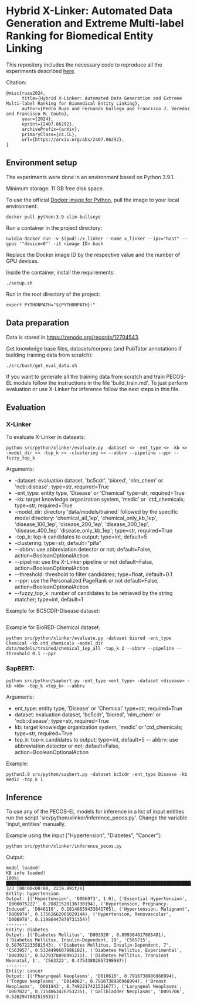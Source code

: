 # Hybrid X-Linker: Automated Data Generation and Extreme Multi-label Ranking for Biomedical Entity Linking


This repository includes the necessary code to reproduce all the experiments described [here](https://arxiv.org/abs/2407.06292).

Citation:

```
@misc{ruas2024,
      title={Hybrid X-Linker: Automated Data Generation and Extreme Multi-label Ranking for Biomedical Entity Linking}, 
      author={Pedro Ruas and Fernando Gallego and Francisco J. Veredas and Francisco M. Couto},
      year={2024},
      eprint={2407.06292},
      archivePrefix={arXiv},
      primaryClass={cs.CL},
      url={https://arxiv.org/abs/2407.06292}, 
}
```


## Environment setup
The experiments were done in an environment based on Python 3.9.1.

Minimum storage: 11 GB free disk space.

To use the official [Docker image for Python](https://hub.docker.com/layers/library/python/3.9-slim-bullseye/images/sha256-d4ea18d0da466f8e47eb9ead289da29c0ea87573370d7818e1669e9fa1f19377?context=explore), pull the image to your local environment:

```
docker pull python:3.9-slim-bullseye
```

Run a container in the project directory:

```
nvidia-docker run -v $(pwd):/x_linker --name x_linker --ipc="host" --gpus '"device=0"' -it <image ID> bash
```

Replace the Docker image ID by the respective value and the number of GPU devices.


Inside the container, install the requirements:

```
./setup.sh
```

Run in the root directory of the project:

```
export PYTHONPATH="${PYTHONPATH}:"
```

## Data preparation

Data is stored in https://zenodo.org/records/12704543.

Get knowledge base files, datasets/corpora (and PubTator annotations if building training data from scratch):

```
./src/bash/get_eval_data.sh
```

If you want to generate all the training data from scratch and train PECOS-EL models follow the instructions in the file 'build_train.md'. To just perform evaluation or use X-Linker for inference follow the next steps in this file.


## Evaluation
 
### X-Linker

To evaluate X-Linker in datasets:

```
python src/python/xlinker/evaluate.py -dataset <> -ent_type <> -kb <> -model_dir <> -top_k <> -clustering <> --abbrv --pipeline --ppr --fuzzy_top_k
```

Arguments:
* -dataset: evaluation dataset, 'bc5cdr', 'biored', 'nlm_chem' or 'ncbi:disease'; type=str, required=True
* -ent_type: entity type, 'Disease' or 'Chemical' type=str, required=True
* -kb: target knowledge organization system, 'medic' or 'ctd_chemicals; type=str, required=True
* -model_dir: directory 'data/models/trained' followed by the specific model directory: 'chemical_all_1ep', 'chemical_only_kb_1ep', 'disease_100_1ep', 'disease_200_1ep', 'disease_300_1ep', 'disease_400_1ep' 'disease_only_kb_1ep'; type=str, required=True
* -top_k: top-k candidates to output; type=int, default=5
* -clustering: type=str, default="pifa"
* --abbrv: use abbreviation detector or not; default=False, action=BooleanOptionalAction
* --pipeline: use the X-Linker pipeline or not default=False, action=BooleanOptionalAction
* --threshold: threshold to filter candidates; type=float, default=0.1
* --ppr: use the Personalized PageRank or not default=False, action=BooleanOptionalAction
* --fuzzy_top_k: number of candidates to be retrieved by the string matcher; type=int, default=1


Example for BC5CDR-Disease dataset:

```
```


Example for BioRED-Chemical dataset:

```
python src/python/xlinker/evaluate.py -dataset biored -ent_type Chemical -kb ctd_chemicals -model_dir data/models/trained/chemical_1ep_all -top_k 2 --abbrv --pipeline --threshold 0.1 --ppr
```


### SapBERT:

```
python src/python/sapbert.py -ent_type <ent_type> -dataset <disease> -kb <kb> -top_k <top_k> --abbrv
```

Arguments:
- ent_type: entity type, 'Disease' or 'Chemical' type=str, required=True
- dataset: evaluation dataset, 'bc5cdr', 'biored', 'nlm_chem' or 'ncbi:disease'; type=str, required=True
- kb: target knowledge organization system, 'medic' or 'ctd_chemicals; type=str, required=True
- top_k: top-k candidates to output; type=int, default=5
-- abbrv: use abbreviation detector or not; default=False, action=BooleanOptionalAction


Example:

```
python3.9 src/python/sapbert.py -dataset bc5cdr -ent_type Disease -kb medic -top_k 1
```

## Inference
To use any of the PECOS-EL models for inference in a list of input entities run the script 'src/python/xlinker/inference_pecos.py'. Change the variable 'input_entities' manually. 

Example using the input ["Hypertension", "Diabetes", "Cancer"]:

```
python src/python/xlinker/inference_pecos.py
```

Output:

```
model loaded!
KB info loaded!
100%|████████████████████████████████████████████████████████████████████████████████████████████████████████████████████████████| 3/3 [00:00<00:00, 2219.99it/s]
Entity: hypertension
Output: [('Hypertension', 'D006973', 1.0), ('Essential Hypertension', 'D000075222', 0.20821528136730194), ('Hypertension, Pregnancy-Induced', 'D046110', 0.18146659433841705), ('Hypertension, Malignant', 'D006974', 0.17562662065029144), ('Hypertension, Renovascular', 'D006978', 0.11986447870731354)]
--------
Entity: diabetes
Output: [('Diabetes Mellitus', 'D003920', 0.899384617805481), ('Diabetes Mellitus, Insulin-Dependent, 19', 'C565715', 0.587672233581543), ('Diabetes Mellitus, Insulin-Dependent, 7', 'C563957', 0.5324499607086182), ('Diabetes Mellitus, Experimental', 'D003921', 0.5279378890991211), ('Diabetes Mellitus, Transient Neonatal, 1', 'C563322', 0.47543802857398987)]
--------
Entity: cancer
Output: [('Pharyngeal Neoplasms', 'D010610', 0.7916738986968994), ('Tongue Neoplasms', 'D014062', 0.7916738986968994), ('Breast Neoplasms', 'D001943', 0.7492217421531677), ('Laryngeal Neoplasms', 'D007822', 0.7154863476753235), ('Gallbladder Neoplasms', 'D005706', 0.5262947082519531)]

```